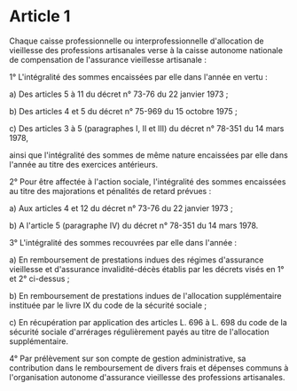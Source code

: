 # Article 1

Chaque caisse professionnelle ou interprofessionnelle d'allocation de vieillesse des professions artisanales verse à la caisse autonome nationale de compensation de l'assurance vieillesse artisanale :

1° L'intégralité des sommes encaissées par elle dans l'année en vertu :

a) Des articles 5 à 11 du décret n° 73-76 du 22 janvier 1973 ;

b) Des articles 4 et 5 du décret n° 75-969 du 15 octobre 1975 ;

c) Des articles 3 à 5 (paragraphes I, II et III) du décret n° 78-351 du 14 mars 1978,

ainsi que l'intégralité des sommes de même nature encaissées par elle dans l'année au titre des exercices antérieurs.

2° Pour être affectée à l'action sociale, l'intégralité des sommes encaissées au titre des majorations et pénalités de retard prévues :

a) Aux articles 4 et 12 du décret n° 73-76 du 22 janvier 1973 ;

b) A l'article 5 (paragraphe IV) du décret n° 78-351 du 14 mars 1978.

3° L'intégralité des sommes recouvrées par elle dans l'année :

a) En remboursement de prestations indues des régimes d'assurance vieillesse et d'assurance invalidité-décès établis par les décrets visés en 1° et 2° ci-dessus ;

b) En remboursement de prestations indues de l'allocation supplémentaire instituée par le livre IX du code de la sécurité sociale ;

c) En récupération par application des articles L. 696 à L. 698 du code de la sécurité sociale d'arrérages régulièrement payés au titre de l'allocation supplémentaire.

4° Par prélèvement sur son compte de gestion administrative, sa contribution dans le remboursement de divers frais et dépenses communs à l'organisation autonome d'assurance vieillesse des professions artisanales.
